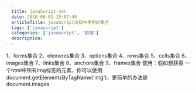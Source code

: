 ```yaml
---
  title: javaScript-set
  date: 2016-06-02 15:07:49
  articleTitle: javaScript文档中常用的集合
  tags: ['javascript']
  categories: ['javascript', '前端']
  description:
---
```



1、forms集合
2、elements集合
3、options集合
4、rows集合
5、cells集合
6、images集合
7、links集合
8、anchors集合
9、frames集合
使用：假如想获得 一个html中所有img标签的元素，你可以使用document.getElementsByTagName('img')，更简单的办法是document.images


